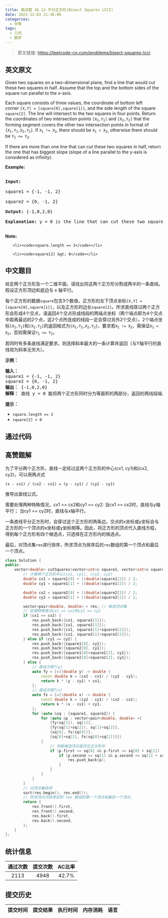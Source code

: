 ```yaml
---
title: 面试题 16.13-平分正方形(Bisect Squares LCCI)
date: 2021-12-03 21:36:08
categories:
  - 中等
tags:
  - 几何
  - 数学
---
```


> 原文链接: https://leetcode-cn.com/problems/bisect-squares-lcci


## 英文原文
<div><p>Given two squares on a two-dimensional plane, find a line that would cut these two squares in half. Assume that the top and the bottom sides of the square run parallel to the x-axis.</p>

<p>Each square consists of three values,&nbsp;the coordinate of bottom left corner&nbsp;<code>[X,Y] = [square[0],square[1]]</code>, and the side length&nbsp;of the square <code>square[2]</code>. The line will intersect to the two squares in four points. Return the coordinates of two intersection points <code>[X<sub>1</sub>,Y<sub>1</sub>]</code>&nbsp;and&nbsp;<code>[X<sub>2</sub>,Y<sub>2</sub>]</code>&nbsp;that the forming segment covers the other two intersection points in format of <code>{X<sub>1</sub>,Y<sub>1</sub>,X<sub>2</sub>,Y<sub>2</sub>}</code>. If <code>X<sub>1</sub> != X<sub>2</sub></code>, there should be&nbsp;<code>X<sub>1</sub> &lt; X<sub>2</sub></code>, otherwise there should be&nbsp;<code>Y<sub>1</sub> &lt;= Y<sub>2</sub></code>.</p>

<p>If there are more than one line that can cut these two squares in half, return the one that has biggest slope (slope of a line parallel to the y-axis is considered as infinity).</p>

<p><strong>Example: </strong></p>

<pre>
<strong>Input: </strong>
square1 = {-1, -1, 2}
square2 = {0, -1, 2}
<strong>Output:</strong> {-1,0,2,0}
<strong>Explanation:</strong> y = 0 is the line that can cut these two squares in half.
</pre>

<p><strong>Note: </strong></p>

<ul>
	<li><code>square.length == 3</code></li>
	<li><code>square[2] &gt; 0</code></li>
</ul>
</div>

## 中文题目
<div><p>给定两个正方形及一个二维平面。请找出将这两个正方形分割成两半的一条直线。假设正方形顶边和底边与 x 轴平行。</p>

<p>每个正方形的数据<code>square</code>包含3个数值，正方形的左下顶点坐标<code>[X,Y] = [square[0],square[1]]</code>，以及正方形的边长<code>square[2]</code>。所求直线穿过两个正方形会形成4个交点，请返回4个交点形成线段的两端点坐标（两个端点即为4个交点中距离最远的2个点，这2个点所连成的线段一定会穿过另外2个交点）。2个端点坐标<code>[X<sub>1</sub>,Y<sub>1</sub>]</code>和<code>[X<sub>2</sub>,Y<sub>2</sub>]</code>的返回格式为<code>{X<sub>1</sub>,Y<sub>1</sub>,X<sub>2</sub>,Y<sub>2</sub>}</code>，要求若<code>X<sub>1</sub> != X<sub>2</sub></code>，需保证<code>X<sub>1</sub> &lt; X<sub>2</sub></code>，否则需保证<code>Y<sub>1</sub> &lt;= Y<sub>2</sub></code>。</p>

<p>若同时有多条直线满足要求，则选择斜率最大的一条计算并返回（与Y轴平行的直线视为斜率无穷大）。</p>

<p><strong>示例：</strong></p>

<pre><strong>输入：</strong>
square1 = {-1, -1, 2}
square2 = {0, -1, 2}
<strong>输出：</strong> {-1,0,2,0}
<strong>解释：</strong> 直线 y = 0 能将两个正方形同时分为等面积的两部分，返回的两线段端点为[-1,0]和[2,0]
</pre>

<p><strong>提示：</strong></p>

<ul>
	<li><code>square.length == 3</code></li>
	<li><code>square[2] &gt; 0</code></li>
</ul>
</div>

## 通过代码
<RecoDemo>
</RecoDemo>


## 高赞题解
为了平分两个正方形，直线一定经过这两个正方形的中心(cx1, cy1)和(cx2, cy2)，可以用两点式
```
(x - cx1) / (cx2 - cx1) = (y - cy1) / (cy2 - cy1) 
```
推导出直线公式。

需要处理两种特殊情况，cx1 == cx2和cy1 == cy2:
当cx1 == cx2时，直线与y轴平行；
当cy1 == cy2时，直线与x轴平行。

一条直线平分正方形时，会穿过这个正方形的两条边，交点的x坐标或y坐标会与正方形的一个顶点的x坐标或y坐标相等。因此，将正方形的顶点代入直线方程，得到每个正方形有四个候选点，只选择在正方形内的候选点。

最后，对顶点集`res`进行排序，所求顶点为排序后的`res`数组的第一个顶点和最后一个顶点。


```c++
class Solution {
public:
    vector<double> cutSquares(vector<int>& square1, vector<int>& square2) {
        // 计算两个正方形中心(cx1, cy1), (cx2, cy2)
        double cx1 = square1[0] + ((double)square1[2]) / 2;
        double cy1 = square1[1] + ((double)square1[2]) / 2;

        double cx2 = square2[0] + ((double)square2[2]) / 2;
        double cy2 = square2[1] + ((double)square2[2]) / 2;

        vector<pair<double, double> > res; // 候选顶点集
        // 处理特殊情况cx1 == cx2和cy1 == cy2
        if (cx1 == cx2) {
            res.push_back({cx1, square1[1]});
            res.push_back({cx1, square2[1]});
            res.push_back({cx1, square1[1]+square1[2]});
            res.push_back({cx1, square2[1]+square2[2]});
        } else if (cy1 == cy2) {
            res.push_back({square1[0], cy1});
            res.push_back({square2[0], cy1});
            res.push_back({square1[0]+square1[2], cy1});
            res.push_back({square2[0]+square2[2], cy1});
        } else {
            // 直线方程f(y)
            auto fy = [=](double y) -> double {
                const double k = (cx2 - cx1) / (cy2 - cy1);
                return k * (y - cy1) + cx1;
            };
            // 直线方程f(x)
            auto fx = [=](double x) -> double {
                const double k = (cy2 - cy1) / (cx2 - cx1);
                return k * (x - cx1) + cy1;
            };
            for (auto &sq : {square1, square2}) {
                for (auto &p : vector<pair<double, double> >{
                    {fy(sq[1]), sq[1]},
                    {fy(sq[1]+sq[2]), sq[1]+sq[2]},
                    {sq[0], fx(sq[0])},
                    {sq[0]+sq[2], fx(sq[0]+sq[2])}})
                {
                    // 判断候选顶点是否在正方形中
                    if (p.first >= sq[0] && p.first <= sq[0] + sq[2]) {
                        if (p.second >= sq[1] && p.second <= sq[1] + sq[2]) {
                            res.push_back(p);
                        }
                    }
                }
            }
        }
        // 对顶点集排序
        sort(res.begin(), res.end());
        // 所求顶点为排序后的`res`数组的第一个顶点和最后一个顶点。
        return {
            res.front().first,
            res.front().second,
            res.back().first,
            res.back().second,
        };
    }
};
```

## 统计信息
| 通过次数 | 提交次数 | AC比率 |
| :------: | :------: | :------: |
|    2113    |    4948    |   42.7%   |

## 提交历史
| 提交时间 | 提交结果 | 执行时间 |  内存消耗  | 语言 |
| :------: | :------: | :------: | :--------: | :--------: |
